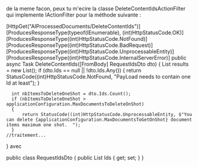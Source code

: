 
de la meme facon, peux tu m'ecire la classe DeleteContentIdsActionFilter qui implemente IActionFilter pour la méthode suivante :

  [HttpGet("AIProcessedDocuments/DeleteContentIds")]
  [ProducesResponseType(typeof(IEnumerable<GetDocumentByIdsQueryResponseDto>), (int)HttpStatusCode.OK)]
  [ProducesResponseType((int)HttpStatusCode.NotFound)]
  [ProducesResponseType((int)HttpStatusCode.BadRequest)]
  [ProducesResponseType((int)HttpStatusCode.UnprocessableEntity)]
  [ProducesResponseType((int)HttpStatusCode.InternalServerError)]
  public async Task<IActionResult> DeleteContentIds([FromBody] RequestIdsDto dto)
  {
      List<DeleteContentIdsResponseDto> results = new List<DeleteContentIdsResponseDto>();
      if (dto.Ids == null || !dto.Ids.Any())
      {
          return StatusCode((int)HttpStatusCode.NotFound, "PayLoad needs to contain one Id at least");
      }

      int nbItemsToDeleteOneShot = dto.Ids.Count();
      if (nbItemsToDeleteOneShot > applicationConfiguration.MaxDocumentsToDeleteOnShot)
      {
          return StatusCode((int)HttpStatusCode.UnprocessableEntity, $"You can delete {applicationConfiguration.MaxDocumentsToGetOnShot} document items maximum one shot.  ");
      }
    //traitement...
}
 avec 
 
  public class RequestIdsDto
 {
     public List<Guid> Ids { get; set; } 
 }
  
